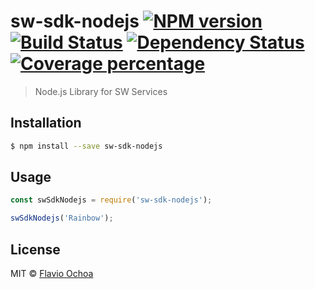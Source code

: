 # sw-sdk-nodejs [![NPM version][npm-image]][npm-url] [![Build Status][travis-image]][travis-url] [![Dependency Status][daviddm-image]][daviddm-url] [![Coverage percentage][coveralls-image]][coveralls-url]
> Node.js Library for SW Services

## Installation

```sh
$ npm install --save sw-sdk-nodejs
```

## Usage

```js
const swSdkNodejs = require('sw-sdk-nodejs');

swSdkNodejs('Rainbow');
```
## License

MIT © [Flavio Ochoa]()


[npm-image]: https://badge.fury.io/js/sw-sdk-nodejs.svg
[npm-url]: https://npmjs.org/package/sw-sdk-nodejs
[travis-image]: https://travis-ci.org/lunasoft/sw-sdk-nodejs.svg?branch=master
[travis-url]: https://travis-ci.org/lunasoft/sw-sdk-nodejs
[daviddm-image]: https://david-dm.org/lunasoft/sw-sdk-nodejs.svg?theme=shields.io
[daviddm-url]: https://david-dm.org/lunasoft/sw-sdk-nodejs
[coveralls-image]: https://coveralls.io/repos/lunasoft/sw-sdk-nodejs/badge.svg
[coveralls-url]: https://coveralls.io/r/lunasoft/sw-sdk-nodejs
